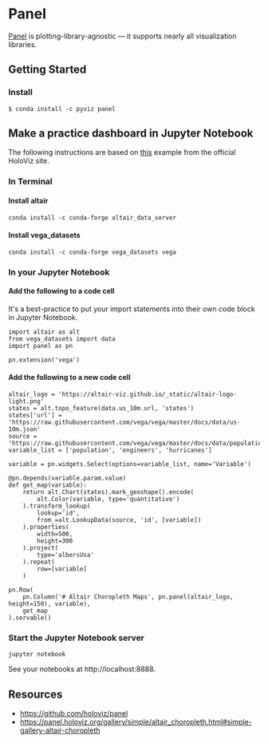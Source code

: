 # Panel

[Panel](https://panel.holoviz.org) is plotting-library-agnostic — it supports nearly all visualization libraries. 

## Getting Started

### Install
```
$ conda install -c pyviz panel
```

## Make a practice dashboard in Jupyter Notebook

The following instructions are based on [this](https://panel.holoviz.org/gallery/simple/altair_choropleth.html#simple-gallery-altair-choropleth) example from the official HoloViz site.

### In Terminal

#### Install altair
```
conda install -c conda-forge altair_data_server
```

#### Install vega_datasets
```
conda install -c conda-forge vega_datasets vega
```

### In your Jupyter Notebook

#### Add the following to a code cell
It's a best-practice to put your import statements into their own code block in Jupyter Notebook.
```
import altair as alt
from vega_datasets import data
import panel as pn

pn.extension('vega')
```

#### Add the following to a new code cell
```
altair_logo = 'https://altair-viz.github.io/_static/altair-logo-light.png'
states = alt.topo_feature(data.us_10m.url, 'states')
states['url'] = 'https://raw.githubusercontent.com/vega/vega/master/docs/data/us-10m.json'
source = 'https://raw.githubusercontent.com/vega/vega/master/docs/data/population_engineers_hurricanes.csv'
variable_list = ['population', 'engineers', 'hurricanes']

variable = pn.widgets.Select(options=variable_list, name='Variable')

@pn.depends(variable.param.value)
def get_map(variable):
    return alt.Chart(states).mark_geoshape().encode(
        alt.Color(variable, type='quantitative')
    ).transform_lookup(
        lookup='id',
        from_=alt.LookupData(source, 'id', [variable])
    ).properties(
        width=500,
        height=300
    ).project(
        type='albersUsa'
    ).repeat(
        row=[variable]
    )

pn.Row(
    pn.Column('# Altair Choropleth Maps', pn.panel(altair_logo, height=150), variable),
    get_map
).servable()
```

### Start the Jupyter Notebook server
```
jupyter notebook
```
See your notebooks at http://localhost:8888.

## Resources
- https://github.com/holoviz/panel
- https://panel.holoviz.org/gallery/simple/altair_choropleth.html#simple-gallery-altair-choropleth
